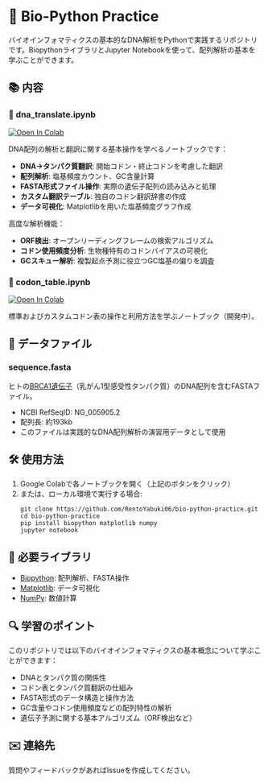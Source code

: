 # 🧬 Bio-Python Practice

バイオインフォマティクスの基本的なDNA解析をPythonで実践するリポジトリです。BiopythonライブラリとJupyter Notebookを使って、配列解析の基本を学ぶことができます。

## 📚 内容

### 🧪 dna_translate.ipynb
[![Open In Colab](https://colab.research.google.com/assets/colab-badge.svg)](https://colab.research.google.com/github/RentoYabuki06/bio-python-practice/blob/main/dna_translate.ipynb)

DNA配列の解析と翻訳に関する基本操作を学べるノートブックです：

- **DNA→タンパク質翻訳**: 開始コドン・終止コドンを考慮した翻訳
- **配列解析**: 塩基頻度カウント、GC含量計算
- **FASTA形式ファイル操作**: 実際の遺伝子配列の読み込みと処理
- **カスタム翻訳テーブル**: 独自のコドン翻訳辞書の作成
- **データ可視化**: Matplotlibを用いた塩基頻度グラフ作成

高度な解析機能：
- **ORF検出**: オープンリーディングフレームの検索アルゴリズム
- **コドン使用頻度分析**: 生物種特有のコドンバイアスの可視化
- **GCスキュー解析**: 複製起点予測に役立つGC塩基の偏りを調査

### 🧬 codon_table.ipynb
[![Open In Colab](https://colab.research.google.com/assets/colab-badge.svg)](https://colab.research.google.com/github/RentoYabuki06/bio-python-practice/blob/main/codon_table.ipynb)

標準およびカスタムコドン表の操作と利用方法を学ぶノートブック（開発中）。

## 📁 データファイル

### sequence.fasta
ヒトの[BRCA1遺伝子](https://www.ncbi.nlm.nih.gov/gene/672)（乳がん1型感受性タンパク質）のDNA配列を含むFASTAファイル。
- NCBI RefSeqID: NG_005905.2
- 配列長: 約193kb
- このファイルは実践的なDNA配列解析の演習用データとして使用

## 🛠️ 使用方法

1. Google Colabで各ノートブックを開く（上記のボタンをクリック）
2. または、ローカル環境で実行する場合:
   ```
   git clone https://github.com/RentoYabuki06/bio-python-practice.git
   cd bio-python-practice
   pip install biopython matplotlib numpy
   jupyter notebook
   ```

## 📌 必要ライブラリ

- [Biopython](https://biopython.org/): 配列解析、FASTA操作
- [Matplotlib](https://matplotlib.org/): データ可視化
- [NumPy](https://numpy.org/): 数値計算

## 🔍 学習のポイント

このリポジトリでは以下のバイオインフォマティクスの基本概念について学ぶことができます：

- DNAとタンパク質の関係性
- コドン表とタンパク質翻訳の仕組み
- FASTA形式のデータ構造と操作方法
- GC含量やコドン使用頻度などの配列特性の解析
- 遺伝子予測に関する基本アルゴリズム（ORF検出など）

## ✉️ 連絡先

質問やフィードバックがあればIssueを作成してください。
